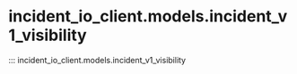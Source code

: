 # incident_io_client.models.incident_v1_visibility

::: incident_io_client.models.incident_v1_visibility